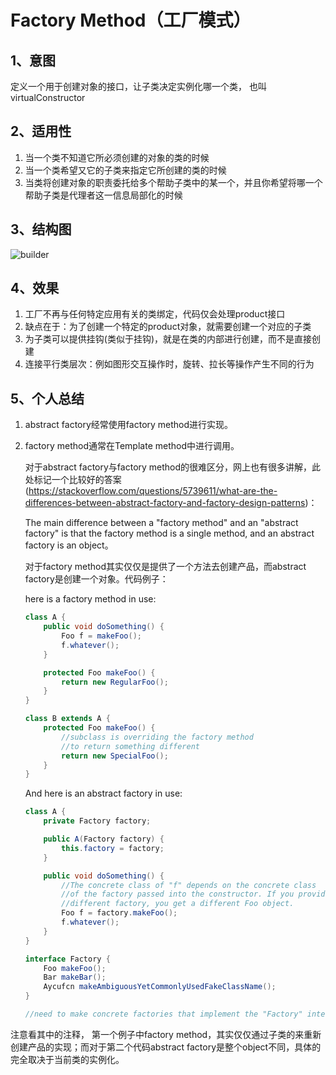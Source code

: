 # Factory Method（工厂模式）

## 1、意图

定义一个用于创建对象的接口，让子类决定实例化哪一个类， 也叫virtualConstructor

## 2、适用性

1. 当一个类不知道它所必须创建的对象的类的时候
2. 当一个类希望又它的子类来指定它所创建的类的时候
3. 当类将创建对象的职责委托给多个帮助子类中的某一个，并且你希望将哪一个帮助子类是代理者这一信息局部化的时候

## 3、结构图

![builder](/master/screenshot/factorymethod.PNG)

## 4、效果

1. 工厂不再与任何特定应用有关的类绑定，代码仅会处理product接口
2. 缺点在于：为了创建一个特定的product对象，就需要创建一个对应的子类
3. 为子类可以提供挂钩(类似于挂钩)，就是在类的内部进行创建，而不是直接创建
4. 连接平行类层次：例如图形交互操作时，旋转、拉长等操作产生不同的行为

## 5、个人总结 

1. abstract factory经常使用factory method进行实现。

2. factory method通常在Template method中进行调用。

   对于abstract factory与factory method的很难区分，网上也有很多讲解，此处标记一个比较好的答案(https://stackoverflow.com/questions/5739611/what-are-the-differences-between-abstract-factory-and-factory-design-patterns)：

   The main difference between a "factory method" and an "abstract factory" is that the factory method is a single method, and an abstract factory is an object。

   对于factory method其实仅仅是提供了一个方法去创建产品，而abstract factory是创建一个对象。代码例子：

    here is a factory method in use:

   ```java
   class A {
       public void doSomething() {
           Foo f = makeFoo();
           f.whatever();   
       }
   
       protected Foo makeFoo() {
           return new RegularFoo();
       }
   }
   
   class B extends A {
       protected Foo makeFoo() {
           //subclass is overriding the factory method 
           //to return something different
           return new SpecialFoo();
       }
   }
   ```

   And here is an abstract factory in use:

   ```java
   class A {
       private Factory factory;
   
       public A(Factory factory) {
           this.factory = factory;
       }
   
       public void doSomething() {
           //The concrete class of "f" depends on the concrete class
           //of the factory passed into the constructor. If you provide a
           //different factory, you get a different Foo object.
           Foo f = factory.makeFoo();
           f.whatever();
       }
   }
   
   interface Factory {
       Foo makeFoo();
       Bar makeBar();
       Aycufcn makeAmbiguousYetCommonlyUsedFakeClassName();
   }
   
   //need to make concrete factories that implement the "Factory" interface here
   ```

注意看其中的注释， 第一个例子中factory method，其实仅仅通过子类的来重新创建产品的实现；而对于第二个代码abstract factory是整个object不同，具体的完全取决于当前类的实例化。

